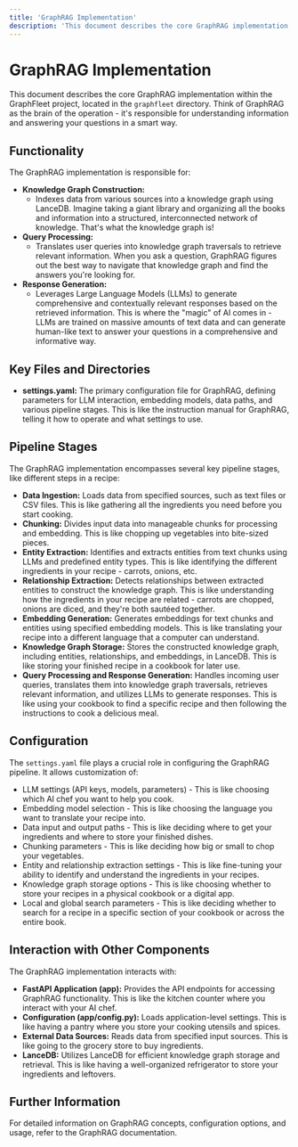 ```yaml
---
title: 'GraphRAG Implementation'
description: 'This document describes the core GraphRAG implementation within the GraphFleet'
---
```


# GraphRAG Implementation

This document describes the core GraphRAG implementation within the GraphFleet project, located in the `graphfleet` directory. Think of GraphRAG as the brain of the operation - it's responsible for understanding information and answering your questions in a smart way.

## Functionality

The GraphRAG implementation is responsible for:

- **Knowledge Graph Construction:**
    - Indexes data from various sources into a knowledge graph using LanceDB. Imagine taking a giant library and organizing all the books and information into a structured, interconnected network of knowledge. That's what the knowledge graph is!
- **Query Processing:**
    - Translates user queries into knowledge graph traversals to retrieve relevant information. When you ask a question, GraphRAG figures out the best way to navigate that knowledge graph and find the answers you're looking for.
- **Response Generation:**
    - Leverages Large Language Models (LLMs) to generate comprehensive and contextually relevant responses based on the retrieved information. This is where the "magic" of AI comes in - LLMs are trained on massive amounts of text data and can generate human-like text to answer your questions in a comprehensive and informative way.

## Key Files and Directories

- **settings.yaml:** The primary configuration file for GraphRAG, defining parameters for LLM interaction, embedding models, data paths, and various pipeline stages. This is like the instruction manual for GraphRAG, telling it how to operate and what settings to use.

## Pipeline Stages

The GraphRAG implementation encompasses several key pipeline stages, like different steps in a recipe:

- **Data Ingestion:** Loads data from specified sources, such as text files or CSV files. This is like gathering all the ingredients you need before you start cooking.
- **Chunking:** Divides input data into manageable chunks for processing and embedding. This is like chopping up vegetables into bite-sized pieces.
- **Entity Extraction:** Identifies and extracts entities from text chunks using LLMs and predefined entity types. This is like identifying the different ingredients in your recipe - carrots, onions, etc.
- **Relationship Extraction:** Detects relationships between extracted entities to construct the knowledge graph. This is like understanding how the ingredients in your recipe are related - carrots are chopped, onions are diced, and they're both sautéed together.
- **Embedding Generation:** Generates embeddings for text chunks and entities using specified embedding models. This is like translating your recipe into a different language that a computer can understand.
- **Knowledge Graph Storage:** Stores the constructed knowledge graph, including entities, relationships, and embeddings, in LanceDB. This is like storing your finished recipe in a cookbook for later use.
- **Query Processing and Response Generation:** Handles incoming user queries, translates them into knowledge graph traversals, retrieves relevant information, and utilizes LLMs to generate responses. This is like using your cookbook to find a specific recipe and then following the instructions to cook a delicious meal.

## Configuration

The `settings.yaml` file plays a crucial role in configuring the GraphRAG pipeline. It allows customization of:

- LLM settings (API keys, models, parameters) - This is like choosing which AI chef you want to help you cook.
- Embedding model selection - This is like choosing the language you want to translate your recipe into.
- Data input and output paths - This is like deciding where to get your ingredients and where to store your finished dishes.
- Chunking parameters - This is like deciding how big or small to chop your vegetables.
- Entity and relationship extraction settings - This is like fine-tuning your ability to identify and understand the ingredients in your recipes.
- Knowledge graph storage options - This is like choosing whether to store your recipes in a physical cookbook or a digital app.
- Local and global search parameters - This is like deciding whether to search for a recipe in a specific section of your cookbook or across the entire book.

## Interaction with Other Components

The GraphRAG implementation interacts with:

- **FastAPI Application (app):** Provides the API endpoints for accessing GraphRAG functionality. This is like the kitchen counter where you interact with your AI chef.
- **Configuration (app/config.py):** Loads application-level settings. This is like having a pantry where you store your cooking utensils and spices.
- **External Data Sources:** Reads data from specified input sources. This is like going to the grocery store to buy ingredients.
- **LanceDB:** Utilizes LanceDB for efficient knowledge graph storage and retrieval. This is like having a well-organized refrigerator to store your ingredients and leftovers.

## Further Information

For detailed information on GraphRAG concepts, configuration options, and usage, refer to the GraphRAG documentation.